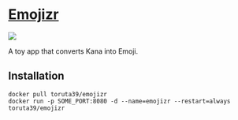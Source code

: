 [Emojizr](https://emojizr.t39.me/)
===

[![](https://images.microbadger.com/badges/image/toruta39/emojizr.svg)](https://microbadger.com/images/toruta39/emojizr "Get your own image badge on microbadger.com")

A toy app that converts Kana into Emoji.

## Installation

```
docker pull toruta39/emojizr
docker run -p SOME_PORT:8080 -d --name=emojizr --restart=always toruta39/emojizr
```
